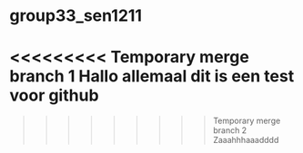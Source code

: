 # group33_sen1211
<<<<<<<<< Temporary merge branch 1
Hallo allemaal dit is een test voor github
=========
>>>>>>>>> Temporary merge branch 2
Zaaahhhaaadddd